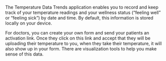 The Temperature Data Trends application enables you to record and keep track of
your temperature readings and your wellness status (“feeling well” or
“feeling sick”) by date and time.  By default, this information is stored
locally on your device.

For doctors, you can create your own form and send your patients an activation
link. Once they click on this link and accept that they will be uploading their
temperature to you, when they take their temperature, it will also show up in
your form. There are visualization tools to help you make sense of this data.
